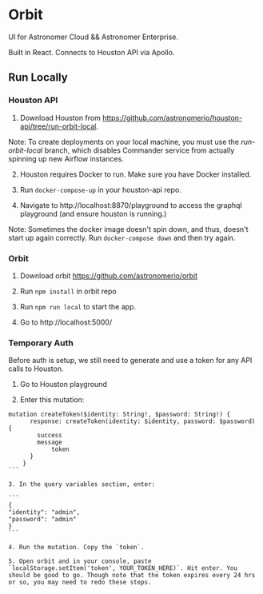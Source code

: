# Orbit

UI for Astronomer Cloud && Astronomer Enterprise.

Built in React. Connects to Houston API via Apollo.

## Run Locally

### Houston API

1.  Download Houston from https://github.com/astronomerio/houston-api/tree/run-orbit-local.

Note: To create deployments on your local machine, you must use the _run-orbit-local_ branch, which disables Commander service from actually spinning up new Airflow instances.

2.  Houston requires Docker to run. Make sure you have Docker installed.

3.  Run `docker-compose-up` in your houston-api repo.

4.  Navigate to http://localhost:8870/playground to access the graphql playground (and ensure houston is running.)

Note: Sometimes the docker image doesn't spin down, and thus, doesn't start up again correctly. Run `docker-compose down` and then try again.

### Orbit

1.  Download orbit https://github.com/astronomerio/orbit

2.  Run `npm install` in orbit repo

3.  Run `npm run local` to start the app.

4.  Go to http://localhost:5000/

### Temporary Auth

Before auth is setup, we still need to generate and use a token for any API calls to Houston.

1.  Go to Houston playground

2.  Enter this mutation:

````
mutation createToken($identity: String!, $password: String!) {
      response: createToken(identity: $identity, password: $password) {
        success
        message
    		token
      }
    }
```

3. In the query variables section, enter:

```
{
"identity": "admin",
"password": "admin"
}
```

4. Run the mutation. Copy the `token`.

5. Open orbit and in your console, paste `localStorage.setItem('token', YOUR_TOKEN_HERE)`. Hit enter. You should be good to go. Though note that the token expires every 24 hrs or so, you may need to redo these steps.

